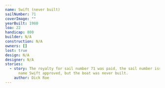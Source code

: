 ```yaml
---
name: Swift (never built)
sailNumber: 71
coverImage: ""
yearBuilt: 1980
loa: 22
handicap: 880
builder: N/A
construction: N/A
owners: []
lost: true
design: N/A
designer: N/A
stories:
  - story: The royalty for sail number 71 was paid, the sail number issued and the
      name Swift approved, but the boat was never built.
    author: Dick Roe
---
```

